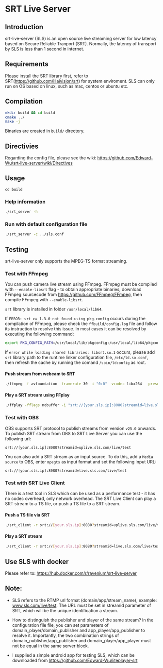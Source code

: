 # SRT Live Server

## Introduction

srt-live-server (SLS) is an open source live streaming server for low latency based on Secure Reliable Tranport (SRT).
Normally, the latency of transport by SLS is less than 1 second in internet.

## Requirements

Please install the SRT library first, refer to SRT(https://github.com/Haivision/srt) for system enviroment.
SLS can only run on OS based on linux, such as mac, centos or ubuntu etc.

## Compilation

```bash
mkdir build && cd build
cmake ../
make -j
```

Binaries are created in `build/` directory.

## Directivies

Regarding the config file, please see the wiki:
https://github.com/Edward-Wu/srt-live-server/wiki/Directives

## Usage

`cd build`

### Help information

```bash
./srt_server -h
```

### Run with default configuration file

```bash
./srt_server -c ../sls.conf
```

## Testing

srt-live-server only supports the MPEG-TS format streaming. 

### Test with FFmpeg

You can push camera live stream using FFmpeg. FFmpeg must be compiled with `--enable-libsrt` flag - to obtain appropriate binaries, download FFmpeg sourcecode from https://github.com/FFmpeg/FFmpeg, then compile FFmpeg with `--enable-libsrt`.

`srt` library is installed in folder `/usr/local/lib64`.

If `ERROR: srt >= 1.3.0 not found using pkg-config` occurs during the compilation of FFmpeg, please check the `ffbuild/config.log` file and follow its instruction to resolve this issue. In most cases it can be resolved by executing the following command:

```bash
export PKG_CONFIG_PATH=/usr/local/lib/pkgconfig:/usr/local/lib64/pkgconfig
```

If `error while loading shared libraries: libsrt.so.1` occurs, please add `srt` library path to the runtime linker configuration file, `/etc/ld.so.conf`, then refresh the cache by running the comand `/sbin/ldconfig` as root.

#### Push stream from webcam to SRT

```bash
./ffmpeg -f avfoundation -framerate 30 -i "0:0" -vcodec libx264  -preset ultrafast -tune zerolatency -flags2 local_header  -acodec libmp3lame -g  30 -pkt_size 1316 -flush_packets 0 -f mpegts "srt://[your.sls.ip]:8080?streamid=uplive.sls.com/live/test"
```

#### Play a SRT stream using FFplay

```bash
./ffplay -fflags nobuffer -i "srt://[your.sls.ip]:8080?streamid=live.sls.com/live/test"
```


### Test with OBS

OBS supports SRT protocol to publish streams from version `v25.0` onwards. To publish SRT stream from OBS to SRT Live Server you can use the following url:

```
srt://[your.sls.ip]:8080?streamid=uplive.sls.com/live/test
```

You can also add a SRT stream as an input source. To do this, add a `Media source` to OBS, enter `mpegts` as input format and set the following input URL:

```
srt://[your.sls.ip]:8080?streamid=live.sls.com/live/test
```

### Test with SRT Live Client

There is a test tool in SLS which can be used as a performance test - it has no codec overhead, only network overhead. The SRT Live Client can play a SRT stream to a TS file, or push a TS file to a SRT stream.

#### Push a TS file via SRT

```bash
./srt_client -r srt://[your.sls.ip]:8080?streamid=uplive.sls.com/live/test -i [the full file name of exist ts file]
```

#### Play a SRT stream

```bash
./srt_client -r srt://[your.sls.ip]:8080?streamid=live.sls.com/live/test -o [the full file name of ts file to save]
```

## Use SLS with docker

Please refer to: https://hub.docker.com/r/ravenium/srt-live-server

## Note:

- SLS refers to the RTMP url format (domain/app/stream_name), example: www.sls.com/live/test. The URL must be set in streamid parameter of SRT, which will be the unique identification a stream.

- How to distinguish the publisher and player of the same stream? In the configuration file file, you can set parameters of domain_player/domain_publisher and app_player/app_publisher to resolve it. Importantly, the two combination strings of domain_publisher/app_publisher and domain_player/app_player must not be equal in the same server block.

- I supplied a simple android app for testing SLS, which can be downloaded from https://github.com/Edward-Wu/liteplayer-srt
